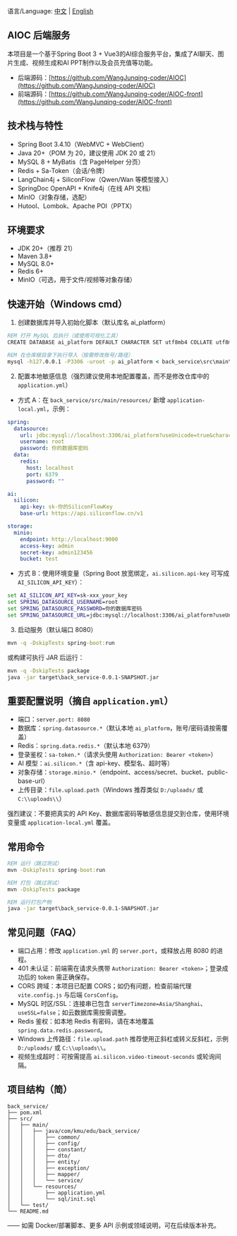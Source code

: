 语言/Language: [中文](README.zh-CN.md) | [English](README.en.md)

## AIOC 后端服务

本项目是一个基于Spring Boot 3 + Vue3的AI综合服务平台，集成了AI聊天、图片生成、视频生成和AI PPT制作以及会员充值等功能。
* 后端源码：[https://github.com/WangJunqing-coder/AIOC](https://github.com/WangJunqing-coder/AIOC)
* 前端源码：[https://github.com/WangJunqing-coder/AIOC-front](https://github.com/WangJunqing-coder/AIOC-front)

## 技术栈与特性

- Spring Boot 3.4.10（WebMVC + WebClient）
- Java 20+（POM 为 20，建议使用 JDK 20 或 21）
- MySQL 8 + MyBatis（含 PageHelper 分页）
- Redis + Sa-Token（会话/令牌）
- LangChain4j + SiliconFlow（Qwen/Wan 等模型接入）
- SpringDoc OpenAPI + Knife4j（在线 API 文档）
- MinIO（对象存储，选配）
- Hutool、Lombok、Apache POI（PPTX）

## 环境要求

- JDK 20+（推荐 21）
- Maven 3.8+
- MySQL 8.0+
- Redis 6+
- MinIO（可选，用于文件/视频等对象存储）

## 快速开始（Windows cmd）

1) 创建数据库并导入初始化脚本（默认库名 ai_platform）

```bat
REM 打开 MySQL 后执行（或使用可视化工具）
CREATE DATABASE ai_platform DEFAULT CHARACTER SET utf8mb4 COLLATE utf8mb4_general_ci;

REM 在仓库根目录下执行导入（按需修改账号/路径）
mysql -h127.0.0.1 -P3306 -uroot -p ai_platform < back_service\src\main\resources\sql\init.sql
```

2) 配置本地敏感信息（强烈建议使用本地配置覆盖，而不是修改仓库中的 `application.yml`）

- 方式 A：在 `back_service/src/main/resources/` 新增 `application-local.yml`，示例：

```yaml
spring:
  datasource:
    url: jdbc:mysql://localhost:3306/ai_platform?useUnicode=true&characterEncoding=utf8&useSSL=false&serverTimezone=Asia/Shanghai&allowPublicKeyRetrieval=true
    username: root
    password: 你的数据库密码
  data:
    redis:
      host: localhost
      port: 6379
      password: ""

ai:
  silicon:
    api-key: sk-你的SiliconFlowKey
    base-url: https://api.siliconflow.cn/v1

storage:
  minio:
    endpoint: http://localhost:9000
    access-key: admin
    secret-key: admin123456
    bucket: test
```

- 方式 B：使用环境变量（Spring Boot 放宽绑定，`ai.silicon.api-key` 可写成 `AI_SILICON_API_KEY`）：

```bat
set AI_SILICON_API_KEY=sk-xxx_your_key
set SPRING_DATASOURCE_USERNAME=root
set SPRING_DATASOURCE_PASSWORD=你的数据库密码
set SPRING_DATASOURCE_URL=jdbc:mysql://localhost:3306/ai_platform?useUnicode=true^&characterEncoding=utf8^&useSSL=false^&serverTimezone=Asia/Shanghai^&allowPublicKeyRetrieval=true
```

3) 启动服务（默认端口 8080）

```bat
mvn -q -DskipTests spring-boot:run
```

或构建可执行 JAR 后运行：

```bat
mvn -q -DskipTests package
java -jar target\back_service-0.0.1-SNAPSHOT.jar
```



## 重要配置说明（摘自 `application.yml`）

- 端口：`server.port: 8080`
- 数据库：`spring.datasource.*`（默认本地 `ai_platform`，账号/密码请按需覆盖）
- Redis：`spring.data.redis.*`（默认本地 6379）
- 登录鉴权：`sa-token.*`（请求头使用 `Authorization: Bearer <token>`）
- AI 模型：`ai.silicon.*`（含 api-key、模型名、超时等）
- 对象存储：`storage.minio.*`（endpoint、access/secret、bucket、public-base-url）
- 上传目录：`file.upload.path`（Windows 推荐类似 `D:/uploads/` 或 `C:\\uploads\\`）

强烈建议：不要把真实的 API Key、数据库密码等敏感信息提交到仓库，使用环境变量或 `application-local.yml` 覆盖。

## 常用命令

```bat
REM 运行（跳过测试）
mvn -DskipTests spring-boot:run

REM 打包（跳过测试）
mvn -DskipTests package

REM 运行打包产物
java -jar target\back_service-0.0.1-SNAPSHOT.jar
```

## 常见问题（FAQ）

- 端口占用：修改 `application.yml` 的 `server.port`，或释放占用 8080 的进程。
- 401 未认证：前端需在请求头携带 `Authorization: Bearer <token>`；登录成功后的 token 需正确保存。
- CORS 跨域：本项目已配置 CORS；如仍有问题，检查前端代理 `vite.config.js` 与后端 `CorsConfig`。
- MySQL 时区/SSL：连接串已包含 `serverTimezone=Asia/Shanghai`、`useSSL=false`；如云数据库需按需调整。
- Redis 鉴权：如本地 Redis 有密码，请在本地覆盖 `spring.data.redis.password`。
- Windows 上传路径：`file.upload.path` 推荐使用正斜杠或转义反斜杠，示例 `D:/uploads/` 或 `C:\\uploads\\`。
- 视频生成超时：可按需提高 `ai.silicon.video-timeout-seconds` 或轮询间隔。

## 项目结构（简）

```
back_service/
├── pom.xml
├── src/
│   ├── main/
│   │   ├── java/com/kmu/edu/back_service/
│   │   │   ├── common/
│   │   │   ├── config/
│   │   │   ├── constant/
│   │   │   ├── dto/
│   │   │   ├── entity/
│   │   │   ├── exception/
│   │   │   ├── mapper/
│   │   │   └── service/
│   │   └── resources/
│   │       ├── application.yml
│   │       └── sql/init.sql
│   └── test/
└── README.md
```

—— 如需 Docker/部署脚本、更多 API 示例或领域说明，可在后续版本补充。
